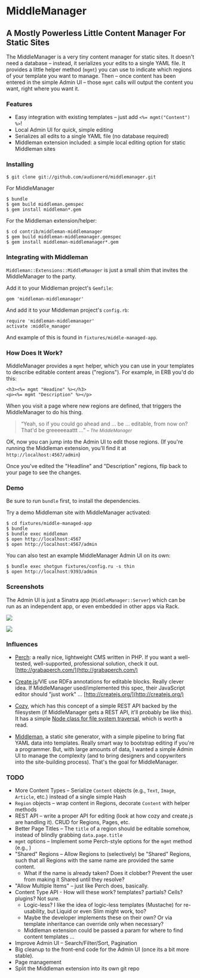 # MiddleManager
## A Mostly Powerless Little Content Manager For Static Sites

The MiddleManager is a very tiny content manager for static sites. It doesn't need a database – instead, it serializes your edits to a single YAML file. It provides a little helper method (`mgmt`) you can use to indicate which regions of your template you want to manage. Then – once content has been entered in the simple Admin UI – those `mgmt` calls will output the content you want, right where you want it.

### Features
- Easy integration with existing templates – just add `<%= mgmt("Content") %>`!
- Local Admin UI for quick, simple editing
- Serializes all edits to a single YAML file (no database required)
- Middleman extension included: a simple local editing option for static Middleman sites

### Installing

    $ git clone git://github.com/audionerd/middlemanager.git

For MiddleManager

    $ bundle
    $ gem build middleman.gemspec
    $ gem install middleman*.gem

For the Middleman extension/helper:

    $ cd contrib/middleman-middlemanager
    $ gem build middleman-middlemanager.gemspec
    $ gem install middleman-middlemanager*.gem

### Integrating with Middleman

`Middleman::Extensions::MiddleManager` is just a small shim that invites the MiddleManager to the party.

Add it to your Middleman project's `Gemfile`:

    gem 'middleman-middlemanager'

And add it to your Middleman project's `config.rb`:

    require 'middleman-middlemanager'
    activate :middle_manager

And example of this is found in `fixtures/middle-managed-app`.

### How Does It Work?

MiddleManager provides a `mgmt` helper, which you can use in your templates to describe editable content areas ("regions"). For example, in ERB you'd do this:

    <h3><%= mgmt "Headine" %></h3>
    <p><%= mgmt "Description" %></p>

When you visit a page where new regions are defined, that triggers the MiddleManager to do his thing.

<blockquote>
  “Yeah, so if you could go ahead and ... be ... editable, from now on? That'd be greeeeeaattt …”
  <small><cite>– The MiddleManager</cite></small>
</blockquote>

OK, now you can jump into the Admin UI to edit those regions. (If you're running the Middleman extension, you'll find it at `http://localhost:4567/admin`)

Once you've edited the "Headline" and "Description" regions, flip back to your page to see the changes.

### Demo

Be sure to run `bundle` first, to install the dependencies.

Try a demo Middleman site with MiddleManager activated:

    $ cd fixtures/middle-managed-app
    $ bundle
    $ bundle exec middleman
    $ open http://localhost:4567
    $ open http://localhost:4567/admin

You can also test an example MiddleManager Admin UI on its own:

    $ bundle exec shotgun fixtures/config.ru -s thin
    $ open http://localhost:9393/admin

### Screenshots 

The Admin UI is just a Sinatra app (`MiddleManager::Server`) which can be run as an independent app, or even embedded in other apps via Rack.

![](https://github.com/downloads/audionerd/middlemanager/middlemanager-admin-ui-index.png)

![](https://github.com/downloads/audionerd/middlemanager/middlemanager-admin-ui-region-editing.png)

### Influences

* [Perch](http://grabaperch.com/): a really nice, lightweight CMS written in PHP. If you want a well-tested, well-supported, professional solution, check it out.
[http://grabaperch.com/](http://grabaperch.com/)

* [Create.js](http://createjs.org/)/VIE use RDFa annotations for editable blocks. Really clever idea. If MiddleManager used/implemented this spec, their JavaScript editor should "just work" ...
[http://createjs.org/](http://createjs.org/)

* [Cozy](https://github.com/gnarmis/cozy), which has this concept of a simple REST API backed by the filesystem (if MiddleManager gets a REST API, it'll probably be like this). It has a simple [Node class for file system traversal](https://github.com/gnarmis/cozy/blob/master/node.rb), which is worth a read.

* [Middleman](https://github.com/middleman/middleman), a static site generator, with a simple pipeline to bring flat YAML data into templates. Really smart way to bootstrap editing if you're a programmer. But, with large amounts of data, I wanted a simple Admin UI to manage the complexity (and to bring designers and copywriters into the site-building process). That's the goal for MiddleManager.

### TODO
- More Content Types – Serialize `Content` objects (e.g., `Text`, `Image`, `Article`, etc.) instead of a single simple Hash
- `Region` objects – wrap content in Regions, decorate `Content` with helper methods
- REST API – write a proper API for editing (look at how cozy and create.js are handling it). CRUD for Regions, Pages, etc.
- Better Page Titles – The `title` of a region should be editable somehow, instead of blindly grabbing `data.page.title`
- `mgmt` options – Implement some Perch-style options for the `mgmt` method (e.g., )
- "Shared" Regions – Allow Regions to (selectively) be "Shared" Regions, such that all Regions with the same name are provided the same content. 
  - What if the name is already taken? Does it clobber? Prevent the user from making it Shared until they resolve?
- "Allow Multiple Items" – just like Perch does, basically.
- Content Type API - How will these work? templates? partials? Cells? plugins? Not sure. 
  - Logic-less? I like the idea of logic-less templates (Mustache) for re-usability, but Liquid or even Slim might work, too? 
  - Maybe the developer implements these on their own? Or via template inheritance can override only when necessary?
  - Middleman extension could be passed a param for where to find content templates ...
- Improve Admin UI – Search/Filter/Sort, Pagination
- Big cleanup to the front-end code for the Admin UI (once its a bit more stable).
- Page management
- Split the Middleman extension into its own git repo
